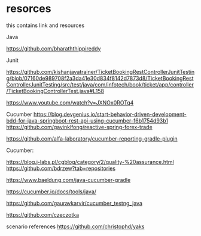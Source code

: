 # resorces
this contains link and resources

Java

https://github.com/bharaththippireddy

Junit

https://github.com/kishanjavatrainer/TicketBookingRestControllerJunitTesting/blob/07160de989708f2a3da41e30d834f8142d7873d8/TicketBookingRestControllerJunitTesting/src/test/java/com/infotech/book/ticket/app/controller/TicketBookingControllerTest.java#L158


https://www.youtube.com/watch?v=JXNOx0ROTq4


Cucumber
https://blog.devgenius.io/start-behavior-driven-development-bdd-for-java-springboot-rest-api-using-cucumber-f6b1754d93b1
https://github.com/gavinklfong/reactive-spring-forex-trade


https://github.com/alfa-laboratory/cucumber-reporting-gradle-plugin

Cucumber:

https://blog.j-labs.pl/cgblog/category/2/quality-%20assurance.html
https://github.com/bdrzew?tab=repositories


https://www.baeldung.com/java-cucumber-gradle

https://cucumber.io/docs/tools/java/

https://github.com/gauravkarvir/cucumber_testng_java

https://github.com/czeczotka

scenario references
https://github.com/christophd/yaks

